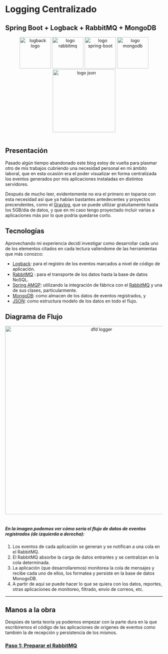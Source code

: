 # Logging Centralizado

## Spring Boot + Logback + RabbitMQ + MongoDB

<div align="center">
<img src="https://drive.google.com/uc?id=1AocSmYP20Lu3o0jIai-O3N2dCkwzRMl2" width="100" alt="logback logo"/>
<img src="https://drive.google.com/uc?id=10DadrJ-pfkwcWLIEQXkrnt0A7lHIxZyk" width="100" alt="logo rabbitmq"/>
<img src="https://drive.google.com/uc?id=173WPgVpK5eHkAyI84qLo_d8lNE0bcvb-" width="100" alt="logo spring-boot"/>
<img src="https://drive.google.com/uc?id=1VM92SaWbjKGYUAibjhEkrXI0K_RrADBm" width="100" alt="logo mongodb"/>
</div>
<div align="center">
<img src="https://drive.google.com/uc?id=1gIX_QEYZFQTYoAlCS6Ab9XlkERxFStUS" width="200" alt="logo json"/>
</div>
<br/>

## Presentación

Pasado algún tiempo abandonado este blog estoy de vuelta para plasmar otro de mis trabajos  cubriendo una necesidad personal en mi ámbito laboral, que en esta ocasión era el poder visualizar en forma centralizada los eventos generados por mis aplicaciones instaladas en distintos servidores.

Después de mucho leer, evidentemente no era el primero en toparse con esta necesidad así que ya habían bastantes antedecentes y proyectos precendentes, como el  [Graylog](https://www.graylog.org/overview), que se puede utilizar gratuitamente hasta los 5GB/día de datos, y que en mi caso tengo proyectado incluir varias a aplicaciones más por lo que podría quedarse corto.


## Tecnologías

Aprovechando mi experiencia decidí investigar como desarrollar cada uno de los elementos citados en cada lectura valíendome de las herramientas que más conozco:

- [Logback](https://logback.qos.ch/): para el registro de los eventos marcados a nivel de código de aplicación.
- [RabbitMQ](https://www.rabbitmq.com/) : para el transporte de los datos hasta la base de datos NoSQL.
- [Spring AMQP](https://spring.io/projects/spring-amqp): utilizando la integración de fábrica con el [RabbitMQ](https://www.rabbitmq.com/) y una de sus clases, particularmente.
- [MongoDB](https://www.mongodb.com/es): como almacen de los datos de eventos registrados, y
- [JSON](https://www.json.org/): como estructura modelo de los datos en todo el flujo.


## Diagrama de Flujo

<div align="center"><img src="https://drive.google.com/uc?id=1VMny-HWh1Ez-ezZ1Q1UqBBhS9d-1AzIx" width="600" alt="dfd logger"/></div>
<br/>


##### En la imagen podemos ver cómo sería el flujo de datos de eventos registrados (de izquierda a derecha):

1. Los eventos de cada aplicación se generan y se notifican a una cola en el RabbitMQ.
2. El RabbitMQ absorbe la carga de datos entrantes y se centralizan en la cola determinada.
3. La aplicación (que desarrollaremos) monitorea la cola de mensajes y recibe cada uno de ellos, los formatea y persiste en la base de datos MonogoDB.
4. A partir de aquí se puede hacer lo que se quiera con los datos, reportes, otras aplicaciones de monitoreo, filtrado, envío de correos, etc.

----

## Manos a la obra

Despúes de tanta teoría ya podemos empezar con la parte dura en la que escribiremos el código de las aplicaciones de origenes de eventos como también la de recepción y persistencia de los mismos.

### [Paso 1: Preparar el RabbitMQ](./mongolog/rabbitcon)

